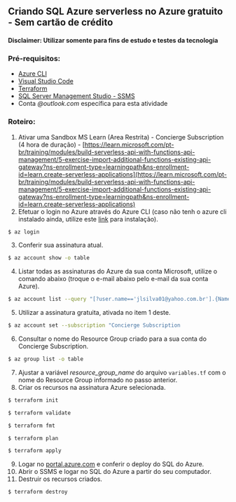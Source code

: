 ## Criando SQL Azure serverless no Azure gratuito - Sem cartão de crédito
#### Disclaimer: Utilizar somente para fins de estudo e testes da tecnologia

### Pré-requisitos:

- [Azure CLI](https://learn.microsoft.com/pt-br/cli/azure/)
- [Visual Studio Code](https://code.visualstudio.com/download)
- [Terraform](https://www.terraform.io/downloads)
- [SQL Server Management Studio - SSMS](https://learn.microsoft.com/pt-br/sql/ssms/download-sql-server-management-studio-ssms?view=sql-server-ver16)
- Conta _@outlook.com_ específica para esta atividade


### Roteiro:

1. Ativar uma Sandbox MS Learn (Area Restrita) - Concierge Subscription (4 hora de duração) - 
[https://learn.microsoft.com/pt-br/training/modules/build-serverless-api-with-functions-api-management/5-exercise-import-additional-functions-existing-api-gateway?ns-enrollment-type=learningpath&ns-enrollment-id=learn.create-serverless-applications](https://learn.microsoft.com/pt-br/training/modules/build-serverless-api-with-functions-api-management/5-exercise-import-additional-functions-existing-api-gateway?ns-enrollment-type=learningpath&ns-enrollment-id=learn.create-serverless-applications)
2. Efetuar o login no Azure através do Azure CLI (caso não tenh o azure cli instalado ainda, utilize este [link](https://learn.microsoft.com/pt-br/cli/azure/install-azure-cli) para instalação).
```bash  copy
$ az login
```
3. Conferir sua assinatura atual.
```bash copy
$ az account show -o table
```
4. Listar todas as assinaturas do Azure da sua conta Microsoft, utilize o comando abaixo (troque o e-mail abaixo pelo e-mail da sua conta Azure).
```bash  copy
$ az account list --query "[?user.name=='jlsilva01@yahoo.com.br'].{Name:name, ID:id, Default:isDefault}" --o table
```
5. Utilizar a assinatura gratuita, ativada no item 1 deste.
```bash  copy
$ az account set --subscription "Concierge Subscription
```
6. Consultar o nome do Resource Group criado para a sua conta do Concierge Subscription.
```bash copy
$ az group list -o table
```
7. Ajustar a variável *resource_group_name* do arquivo `variables.tf` com o nome do Resource Group informado no passo anterior.
8. Criar os recursos na assinatura Azure selecionada.
```bash copy
$ terraform init
```
```bash copy
$ terraform validate
```
```bash copy
$ terraform fmt
```
```bash copy
$ terraform plan
```
```bash copy
$ terraform apply
```
9. Logar no [portal.azure.com](https://portal.azure.com/) e conferir o deploy do SQL do Azure.
10. Abrir o SSMS e logar no SQL do Azure a partir do seu computador.
11. Destruir os recursos criados.
```bash copy
$ terraform destroy
```